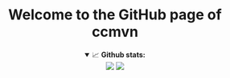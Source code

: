 <div align="center">
 <h1>Welcome to the GitHub page of ccmvn</h1>
<details open>
  <summary>📈 <b>Github stats:</b></summary>
  <img src="https://github.com/ccmvn/ccmvn/blob/master/scripts/generated/overview.svg"/>
  <img src="https://github.com/ccmvn/ccmvn/blob/master/scripts/generated/languages.svg"/>
 </details>
</div>
